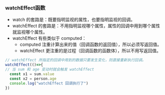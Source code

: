 ### watchEffect函数
 - watch 的套路是：既要指明监视的属性，也要指明监视的回调。
 - watchEffect 的套路是：不用指明监视哪个属性，属性的回调中用到哪个属性就监视哪个属性。
 - watchEffect 有些类似于 computed：
   - computed 注重计算出来的值（回调函数的返回值），所以必须写返回值。
   - watchEffect 更注重的是过程（回调函数的函数体），所以不用写返回值。
```js
// watchEffect 所指定的回调中用到的数据只要发生变化，则直接重新执行回调。
watchEffect(()=>{
// 当 sum 和 age 变动时就会触发 watchEffect
  const x1 = sum.value
  const x2 = person.age
  console.log("watchEffect 回调执行了")
})
```
